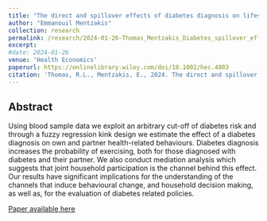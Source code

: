 ```yaml
---
title: "The direct and spillover effects of diabetes diagnosis on lifestyle behaviours"
author: "Emmanouil Mentzakis"
collection: research
permalink: /research/2024-01-26-Thomas_Mentzakis_Diabetes_spillover_effects
excerpt:
#date: 2024-01-26
venue: 'Health Economics'
paperurl: https://onlinelibrary.wiley.com/doi/10.1002/hec.4803
citation: 'Thomas, R.L., Mentzakis, E., 2024. The direct and spillover effects of diabetes diagnosis on lifestyle behaviours. Health Economics 33, 952–970. https://doi.org/10.1002/hec.4803'
---
```

## Abstract

Using blood sample data we exploit an arbitrary cut-off of diabetes risk and through a fuzzy regression kink design we estimate the effect of a diabetes diagnosis on own and partner health-related behaviours. Diabetes diagnosis increases the probability of exercising, both for those diagnosed with diabetes and their partner. We also conduct mediation analysis which suggests that joint household participation is the channel behind this effect. Our results have significant implications for the understanding of the channels that induce behavioural change, and household decision making, as well as, for the evaluation of diabetes related policies.

[Paper available here](https://onlinelibrary.wiley.com/doi/10.1002/hec.4803)
